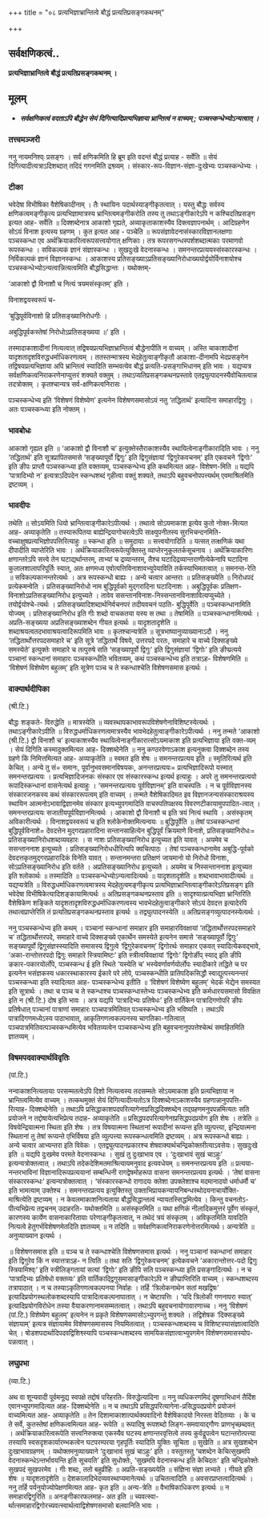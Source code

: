 +++
title = "०८ प्रत्यभिज्ञाभ्रान्तित्वे बौद्धं प्रत्यतिप्रसङ्गकथनम्"

+++


## सर्वक्षणिकत्वं..

**प्रत्यभिज्ञाभ्रान्तित्वे बौद्धं प्रत्यतिप्रसङ्गकथनम् ।**

## **मूलम्** 

- ***सर्वक्षणिकत्वं वदताऽपि बौद्धेन सेयं दिगित्यादिप्रत्यभिज्ञाया भ्रान्तित्वं न वाच्यम् ; पञ्चस्कन्धेभ्योऽन्यत्वात् ।***

### **तत्त्वमञ्जरी**

ननु नायमनिश्व्ः प्रसङ्गः । सर्वं क्षणिकमिति हि ब्रूम इति वदन्तं बौद्धं प्रत्याह - सर्वेति ॥ सेयं दिगित्यादीत्यत्राऽदिशब्दात् तदिदं गगनमिति द्रश्व्व्यम् । संस्कार-रूप-विज्ञान-संज्ञा-दुःखेभ्यः पञ्चस्कन्धेभ्यः ।

### **टीका** 

भवेदेषा विभीषिका वैशेषिकादीनाम् । तैः स्थायिनः पदार्थस्याङ्गीकृतत्वात् । यस्तु बौद्धः सर्वस्य क्षणिकत्वमङ्गीकृत्य प्रत्यभिज्ञामात्रस्य भ्रान्तित्वमङ्गीकरोति तस्य तु तथाऽङ्गीकारेऽपि न कश्चिदतिप्रसङ्ग इत्यत आह- सर्वेति ॥ दिक्शब्देनात्र आकाशो गृह्यते, अव्याकृताकाशस्यैव दिक्त्वज्ञापनार्थम् । आदिग्रहणेन सोऽयं विनाश इत्यस्य ग्रहणम् । कुत इत्यत आह - पञ्चेति ॥ रूपसंज्ञावेदनासंस्कारविज्ञानलक्षणाः पञ्चस्कन्धा एव अर्थक्रियाकारित्वरूपसत्त्वयोगात् क्षणिकाः। तत्र रूपरसगन्धस्पर्शशब्दात्मकाः परमाणवो रूपस्कन्धः । सविकल्पकं ज्ञानं संज्ञास्कन्धः । सुखदुःखे वेदनास्कन्धः । समनन्तरप्रत्ययस्संस्कारस्कन्धः । निर्विकल्पकं ज्ञानं विज्ञानस्कन्धः । आकाशस्य प्रतिसङ्ख्याऽप्रतिसङ्ख्यानिरोधाख्ययोर्द्वयोर्विनाशयोश्च पञ्चस्कन्धेभ्योऽन्यत्वान्नित्यत्वमिति बौद्धसिद्धान्तः । यथोक्तम्-

‘आकाशो द्वौ विनाशौ च नित्यं त्रयमसंस्कृतम्’ इति ।

विनाशद्वयस्वरूपं च-

‘बुद्धिपूर्वविनाशो हि प्रतिसङ्ख्यानिरोधगीः ।

अबुद्धिपूर्वकस्तेषां निरोधोऽप्रतिसङ्ख्यया ॥’ इति ।

तस्मादाकाशादीनां नित्यत्वात् तद्विषयप्रत्यभिज्ञाभ्रान्तित्वं बौद्धेनापीति न वाच्यम् । अस्ति चाकाशादीनां यादृशतादृशविरुद्धधर्माधिकरणत्वम् । ततस्तन्मात्रस्य भेदहेतुत्वाङ्गीकृतौ आकाशा-दीनामपि भेदप्रसङ्गेन तद्विषयप्रत्यभिज्ञाया अपि भ्रान्तित्वं स्यादिति सम्भवत्येव बौद्धं प्रत्यति-प्रसङ्गाभिधानम् इति भावः । यद्यप्यत्र सर्वक्षणिकत्वनिराकरणेनाप्युत्तरं शक्यते वक्तुम् । तथाऽप्यतिप्रसङ्गकथनप्रस्तावे एतद्व्युत्पादनस्यैवोचितत्वान्न तदत्रोक्तम् । कृतश्चान्यत्र सर्व-क्षणिकत्वनिरासः ।

पञ्चस्कन्धेभ्य इति ‘विशेषणं विशेष्येण’ इत्यनेन विशेषणसमासोऽयं नतु ‘तद्धितार्थ’ इत्यादिना समाहारद्विगुः । अतः पञ्चस्कन्ध्या इति नोक्तम् ।

### **भावबोधः** 

आकाशो गृह्यत इति ॥ ‘आकाशो द्वौ विनाशौ च’ इत्युक्तेस्तैराकाशस्यैव स्थायित्वेनाङ्गीकारादिति भावः । ननु ‘तद्धितार्थ’ इति सूत्रप्रापितसमासे ‘सङ्ख्यापूर्वो द्विगुः’ इति द्विगुसंज्ञायां ‘द्विगुरेकवचनम्’ इति एकवचने ‘द्विगोः’ इति ङीपः प्राप्तौ पञ्चस्कन्ध्या इति वक्तव्यम्, पञ्चस्कन्धेभ्य इति कथमित्यत आह- विशेषण-मिति ॥ यद्यपि ‘पात्रादिभ्यो न’ इत्यत्राऽदिपदेन स्कन्धशब्दं गृहीत्वा वक्तुं शक्यते, तथाऽपि बहुवचनोपपत्त्यर्थम् एवमाश्रितमिति द्रष्टव्यम् ।

### **भावदीपः** 

तथेति ॥ सोऽयमिति धियो भ्रान्तित्वाङ्गीकारेऽपीत्यर्थः । तथात्वे सोऽयमाकाश इत्येव कुतो नोक्त-मित्यत आह- अव्याकृतेति ॥ तस्यारूपितया बाह्येन्द्रियागोचरत्वेऽपि साक्ष्युपनीतस्य सुरभिचन्दनमिति-वच्चाक्षुषप्रत्यभिज्ञोपपत्तिरित्याहुः ॥ स्कन्धा इति ॥ समुदायाः ॥ सत्त्वयोगादिति ॥ यत्सत् तत्क्षणिकं यथा दीपादीति व्याप्तेरिति भावः । अर्थक्रियाकारित्वरूपेत्युक्तिस्तु व्याप्तेरनुकूलतर्कसूचनाय । अर्थक्रियाकारिणः क्षणान्तरेऽपि सत्त्वे तेन घटाद्यर्थान्तरम्, ताभ्यां च द्रव्यान्तरम्, तैश्च घटादिद्रव्यान्तराणीत्येकेनापि घटादिना कुलालशालापरिपूर्तिः स्यात्, अतः क्षणमध्य एवोत्पत्तिविनाशावभ्युपेयाविति तर्कस्याभिमतत्वात् ॥ समनन्त-रेति ॥ सविकल्पकानन्तरेत्यर्थः । अत्र रूपस्कन्धो बाह्यः । अन्ये चत्वार आन्तराः ॥ प्रतिसङ्ख्येति ॥ निरोधपदं प्रत्येकमन्वेति । प्रतिसङ्ख्यानिरोधो नाम बुद्धिपूर्वको मुद्गरादिना घटादिनाशः । अबुद्धिपूर्वकः प्रतिक्षण-विनाशोऽप्रतिसङ्ख्यानिरोध इत्युच्यते । तावेव ससन्तानविनाश-निस्सन्तानविनाशावित्यप्युच्येते । तयोर्द्वयोश्चे-त्यर्थः । प्रतिसङ्ख्यादिशब्दार्थनिर्वचनपरं तदीयवचनं पठति- बुद्धिपूर्वेति ॥ पञ्चस्कन्धानामिति योज्यम् । प्रतिसङ्ख्यानिरोध इति गीः शब्दो वाचकतया यस्य स तथा ॥ तेषामिति ॥ पञ्चस्कन्धानामित्यर्थः । अप्रति-सङ्ख्यया अप्रतिसङ्ख्याशब्देन गीयत इत्यर्थः ॥ यादृशतादृशेति ॥ शब्दाश्रयत्वतदभावाश्रयत्वादिरूपमिति भावः ॥ कृतश्चान्यत्रेति ॥ सूत्रभाष्यानुव्याख्यानाऽदौ । ननु ‘तद्धितार्थोत्तरपदसमाहारे च’ इति सूत्रे ‘तद्धितार्थे विषये, उत्तरपदे परतः, समाहारे च वाच्ये दिक्सङ्ख्ये समस्येते’ इत्युक्तेः समाहारे च तत्पुरुषे सति ‘सङ्ख्यापूर्वो द्विगुः’ इति द्विगुसंज्ञायां ‘द्विगोः’ इति ङीप्प्रत्यये पञ्चानां स्कन्धानां समाहारः पञ्चस्कन्धीति भवितव्यम्, कथं पञ्चस्कन्धेभ्य इति तत्राऽह- विशेषणमिति ॥ ‘विशेषणं विशेष्येण बहुलम्’ इति सूत्रेण पञ्च च ते स्कन्धाश्चेति विशेषणसमास इत्यर्थः ।

### **वाक्यार्थदीपिका**

(श्री.टि.)

बौद्धः शङ्कते- विरुद्धेति ॥ मात्रस्येति ॥ व्यवस्थापकाभावरूपविशेषणेनाविशिष्टस्येत्यर्थः । तथाऽङ्गीकारेऽपीति ॥ विरुद्धधर्माधिकरणत्वमात्रस्यैव भावभेदहेतुत्वाङ्गीकारेऽपीत्यर्थः । ननु तन्मते ‘आकाशो (श्री.टि.) द्वौ विनाशौ च’ इत्याकाशस्यैव स्थायित्वेनाङ्गीकारात्सोऽयमाकाश इति प्रत्यभिज्ञाया इति वक्त-व्यम् । सेयं दिगिति कस्मादुक्तमित्यत आह- दिक्शब्देनेति ॥ ननु कण्ठरवेणाऽकाश इत्यनुक्त्वा दिक्शब्देन तस्य ग्रहणे किं निमित्तमित्यत आह- अव्याकृतेति ॥ स्वमत इति शेषः ॥ समनन्तरप्रत्यय इति ॥ स्मृतिरित्यर्थ इति केचित् । अन्ये तु सं= समानः, पूर्वानुभवसमानविषयकः, अनन्तरप्रत्ययः= प्रत्यभिज्ञादिरूपो यस्मात् समनन्तरप्रत्ययः । प्रत्यभिज्ञादिजनकः संस्कार एव संस्कारस्कन्ध इत्यर्थ इत्याहुः । अपरे तु समनन्तरप्रत्ययो रूपादिस्कन्धानां वासनेत्यर्थ इत्याहुः । ‘समनन्तरप्रत्ययः पूर्वविज्ञानम्’ इति वाचस्पतिः । न च पूर्वविज्ञानस्य संस्कारजनकस्य कथं संस्काररूपत्वम् इति वाच्यम् । तन्मते वैशेषिकादिमत इव विज्ञानजन्यसंस्काराश्रयस्य स्थायिन आत्मनोऽभावाद्विज्ञानमेव संस्कार इत्यभ्युपगमादिति वाचस्पतिपक्षस्य विवरणटीकायामुपपादित-त्वात् । समनन्तरप्रत्ययः सजातीयपूर्वविज्ञानमित्यर्थः । आकाशो द्वौ विनाशौ च इति त्रयं नित्यं स्थायि । असंस्कृतम् अविकारीत्यर्थः । विनाशद्वयस्वरूपं च इति श्लोकेनोक्तमित्यन्वयः ॥ बुद्धिपूर्वेति ॥ तेषां पञ्चस्कन्धानां बुद्धिपूर्वविनाशे= देवदत्तेन मुद्गरप्रहारादिना सन्तानसाहित्येन बुद्धिपूर्वं क्रियमाणे विनाशे, प्रतिसङ्ख्यानिरोधः= प्रतिसङ्ख्यानिरोधशब्दव्यवहारः । स नाशः प्रतिसङ्ख्यानिरोध इत्युच्यत इति यावत् । अयमेव च ससन्ताननाश इत्युच्यते । प्रतिसङ्ख्यानिरोधधीरित्यपि क्वचित्पाठः । तेषां पञ्चस्कन्धानामेव अबुद्धि-पूर्वको देवदत्तकृतमुद्गरप्रहारादिकं विनेति यावत् । सन्तानमन्तरा प्रतिक्षणं जायमानो यो निरोधो विनाशः, सोऽप्रतिसङ्ख्यानिरोध इति वर्तते । अप्रतिसङ्ख्यानिरोध इत्युच्यते । अयमेव च निस्सन्ताननाश इत्युच्यत इति श्लोकार्थः ॥ तस्मादिति ॥ पञ्चस्कन्धेभ्योऽन्यत्वादित्यर्थः ॥ यादृशतादृशेति ॥ शब्दभावाभावादीत्यर्थः ॥ यद्यप्यत्रेति ॥ विरुद्धधर्माधिकरणत्वमात्रस्य भेदहेतुत्वमङ्गीकृत्य प्रत्यभिज्ञाभ्रान्तित्वाङ्गीकारेऽतिप्रसङ्ग इति भवेदेषा विभीषिकेत्यादिशङ्कायामित्यर्थः ॥ अतिप्रसङ्गकथनप्रस्ताव इति ॥ सादृश्यात्प्रत्यभिज्ञा भ्रान्तिरिति वैशेषिकेण शङ्किते यादृशतादृशविरुद्धधर्माधिकरणत्वस्य भावभेदहेतुत्वाङ्गीकारे सोऽयं देवदत्त इत्यादेरपि तथात्वप्राप्तेरिति तं प्रत्यतिप्रसङ्गकथनप्रस्ताव इत्यर्थः ॥ तद्व्युत्पादनस्येति ॥ अतिप्रसङ्गव्युत्पादनस्येत्यर्थः ।

ननु पञ्चस्कन्धेभ्य इति कथम् । पञ्चानां स्कन्धानां समाहार इति समाहारविवक्षायां ‘तद्धितार्थोत्तरपदसमाहारे च’ तद्धितार्थोत्तरपदे, समाहारे वाच्ये दिक्सङ्ख्ये एकार्थेन समस्येते इत्यनेन समासे ‘सङ्ख्यापूर्वो द्विगुः’ सङ्ख्यापूर्वो द्विगुसंज्ञस्स्यादिति समासस्य द्विगुत्वे ‘द्विगुरेकवचनम्’ द्विगोरर्थः समाहार एकवत् स्यादित्येकवद्भावे, ‘अका-रान्तोत्तरपदो द्विगुः समाहारे स्त्रियामिष्टः’ इति स्त्रीत्वविवक्षायां ‘द्विगोः’ द्विगोर्ङीप् स्याद् इति ङीपि ङकार-पकारयोर्लोपे, पञ्चस्कन्ध ई इति स्थिते ‘यस्येति च’ भस्येवर्णावर्णयोर्लोपः स्यादीकारे तद्धिते च पर इत्यनेन भसंज्ञकस्य धकारस्थाकारस्य ईकारे परे लोपे, पञ्चस्कन्धीति प्रातिपदिकसिद्धौ स्वाद्युत्पत्त्यनन्तरं पञ्चस्कन्ध्या इति स्यादित्यत आह- पञ्चस्कन्धेभ्य इतीति ॥ ‘विशेषणं विशेष्येण बहुलम्’ भेदकं भेद्येन समस्यत इति सूत्रार्थः । तथा च पञ्च च ते स्कन्धाश्च पञ्चस्कन्धास्तेभ्यः पञ्चस्कन्धेभ्य इति कर्मधारयसमासो विवक्षित इति न (श्री.टि.) दोष इति भावः । अत्र यद्यपि ‘पात्रादिभ्यः प्रतिषेधः’ इति वार्तिकेन पात्रादिगणोपरि ङीपः प्रतिषेधात् पञ्चानां पात्राणां समाहारः पञ्चपात्रमितिवत् पञ्चस्कन्धेभ्य इति भविष्यति । तथाऽपि पात्रादिगणमध्येऽस्य पाठाभावात्, आकृतिगणत्वकल्पनस्य चागतिका-गतित्वात् पञ्चपात्रमितिवत्पञ्चस्कन्धमित्येव भवितव्यत्वेन पञ्चस्कन्धेभ्य इति बहुवचनानुपपत्तेश्चेत्थं समाहितमिति ज्ञातव्यम् ।

### **विषमपदवाक्यार्थविवृतिः**

(पां.टि.)

नन्वाकाशनित्यतायाः परसम्मतत्वेऽपि दिशो नित्यत्वस्य तदसम्मतेः सोऽयमाकाश इति प्रत्यभिज्ञाया न भ्रान्तित्वमित्येव वाच्यम् । तत्कथमुक्तं सेयं दिगित्यादीत्यतोऽत्र दिक्शब्देनाऽकाशस्यैव ग्रहणान्नानुपपत्ति-रित्याह- दिक्शब्देनेति ॥ तथाऽपि प्रसिद्धाकाशपदपरित्यागेनाप्रसिद्धदिक्शब्देन तद्ग्रहणमनुपपन्नमित्यतः सति प्रयोजने न तद्दोषायेत्यभिप्रेत्य तदाह- अव्याकृतेति ॥ प्रसिद्धपदपरित्यागेनाप्रसिद्धपदप्रयोग इति शेषः । तत्रेति ॥ विषयेन्द्रियात्मना स्थिता इति शेषः । तत्र विषयात्मना स्थितानां रूपादीनां रूप्यन्त इति व्युत्पत्त्या, इन्द्रियात्मना स्थितानां तु तेषां रूप्यन्ते एभिर्विषया इति व्युत्पत्त्या रूपस्कन्धत्वमिति द्रष्टव्यम् । अत्र रूपस्कन्धो बाह्यः । अन्ये चत्वार आभ्यन्तरा इति विवेकः । एतद्व्युत्पादनप्रकारश्च शेषवाक्यार्थचन्द्रिकोक्तरीत्याऽवसेयः। सुखदुःखे इति ॥ यद्यपि दुःखमेव परमते वेदनास्कन्धः । सुखं तु दुःखाभाव एव । ‘दुःखाभावं सुखं चाऽहुः’ इत्यन्यत्रोक्तत्वात् । तथाऽपि तदेकदेशिमतमाश्रित्यायमनुवाद इत्यवधेयम् ॥ समनन्तरप्रत्यय इति ॥ प्रत्यया-नन्तरभाविनां विज्ञानादिरूपप्रत्ययानां सम्बन्धिनी रागद्वेषमोहरूपा वासना समनन्तरप्रत्यय इत्यर्थः । ‘तेषां वासना संस्कारस्कन्धः’ इत्यन्यत्रोक्तत्वात् । ‘संस्कारस्कन्धो रागादयः क्लेशा उपक्लेशाश्च मदमानादयो धर्माधर्मौ च’ इति भामत्याम् उक्तेश्च । समनन्तरप्रत्यय इत्युक्तिस्तु उक्ताभिप्रायकन्यायनिबन्धस्थोदयनाचार्योक्ति-माश्रित्येति द्रष्टव्यम् । न केवलमाकाशनित्यताया बौद्धसिद्धान्तत्वं न्यायतस्सिद्धमित्येव । किन्तु वचनतोऽ-पीत्यभिप्रेत्य तद्वचनम् उदाहरति- यथोक्तमिति ॥ असंस्कृतमिति ॥ यथा क्षणिकं नीलादिकमुत्तरं पूर्वेण संस्कृतं, कारणस्य कार्येण वासनाकारितायाः परेणाङ्गीकृतत्वात्, न तथेदं त्रयं संस्कृतम् । अविकृतमिति यावदिति नित्यत्वे हेतुगर्भविशेषणमेतदिति ज्ञातव्यम् ॥ न तदिति ॥ सर्वक्षणिकत्वनिराकरणेनोत्तरमित्यर्थः। अन्यत्रेति ॥ अनुव्याख्यान इत्यर्थः ।

॥ विशेषणसमास इति ॥ पञ्च च ते स्कन्धाश्चेति विशेषणसमास इत्यर्थः । ननु पञ्चानां स्कन्धानां समाहार इति द्विगुरेव किं न स्यात्तत्राऽह- न त्विति ॥ तथा सति ‘द्विगुरेकवचनम्’ इत्येकवचने ‘अकारान्तोत्तर-पदो द्विगुः स्त्रियामिश्व्ः’ इति स्त्रीलिङ्गतायां सत्यां ‘द्विगोः’ इति ङीपि सति पञ्चस्कन्ध्या इति प्रसङ्गादित्यर्थः । न च ‘पात्रादिभ्यः प्रतिषेधो वक्तव्यः’ इति वार्तिकाद्द्विगुसमासाङ्गीकारेऽपि न ङीप्प्राप्तिरिति वाच्यम् । स्कन्धशब्दस्य तत्रापाठात् । न च तस्याऽकृतिगणत्वकल्पनया निर्वाहः । तर्हि ‘त्रिलोकनाथेन सतां मखद्विषः’ इत्यादिप्रयोगस्थलोकशब्दस्यापि पात्रादित्वकल्पनापातात् । न चेष्टापत्तिः । ‘यदि त्रिलोकी गणनापरा स्यात्’ इत्यादिप्रयोगविरोधेन तस्या वैयाकरणानामसम्मतत्वात् । तथाऽपि बहुवचनायोगावारणाच्च । ननु ‘विशेषणं (पां.टि.) विशेष्येण बहुलम्’ इत्यनेन न प्रकृते विशेषणसमासोऽभ्युपगन्तुं शक्यते । तद्विशेषक ‘दिक्सङ्ख्ये संज्ञायाम्’ इत्यत्र संज्ञायामेव विशेषणसमासस्य नियमितत्वात् । पञ्चस्कन्धशब्दस्य च विशिष्टस्यासंज्ञात्वादिति चेत् । षोडशपदार्थादिपदवद्विशिश्व्स्यापि पञ्चस्कन्धशब्दस्य सामयिकसंज्ञात्वाभ्युपगमेन विशेषणसमासस्योप-पन्नत्वात् ।

### **लघुप्रभा**

(व्या.टि.)

अथ वा शून्यवादी पूर्वमनूद्य स्वपक्षे तद्दोषं परिहरति- विरुद्धेत्यादिना ॥ ननु व्यधिकरणमिदं दूषणाभिधानं तैर्दिश एवानभ्युपगमादित्यत आह- दिक्शब्देनेति ॥ न च तथाऽपि प्रसिद्धपरित्यागेना-प्रसिद्धपदप्रयोगे प्रयोजनं वाच्यमित्यत आह- अव्याकृतेति ॥ तेन दिशामाकाशात्पार्थक्यवादिनो वैशेषिकादयो निरस्ता वेदितव्याः । के च ते सर्वे, कुतस्तेषां क्षणिकत्वमित्यत आह- रूपेति ॥ रूपादिषु रूपशब्दो लिङ्ग-समवायाद्गौणः प्राणभृच्छब्दवत् । अर्थक्रियाकारित्वरूपेति सत्त्वनिरुक्त्या एकस्यैव घटस्य क्षणान्तरवृत्तित्वे तस्य कुर्वद्रूपत्वेन घटान्तरोत्पत्त्या तस्यापि स्वसदृशकार्यारम्भकत्वेन घटपरम्परया गृहपूर्तिः स्यादिति युक्तिः सूचिता ॥ सुखेति ॥ अत्र सुखशब्देन दुःखाभावग्रहणम् । यथोक्तमनुव्याख्याने ‘दुःखाभावं सुखं चाऽहुः’ इति । वस्तुतस्तु ‘चशब्देन केचित्सुखमपि वेदनास्कन्धेऽन्तर्भावयन्ति इति सूचयति’ इति सुधोक्तेः, ‘सुखमपि वेदनास्कन्ध इति केचिदतः’ इति चन्द्रिकोक्तेः सुखपदं सुखपरमेव । गीः शब्दः, ततो बहुव्रीहिः ॥ अप्रति-सङ्ख्ययेति ॥ संज्ञिना संज्ञा लभ्यते । गीयते इति शेषः ॥ यादृशतादृशेति ॥ देशकालादिभेदव्यवस्थाप्यमानेत्यर्थः ॥ उचितत्वादिति ॥ अवसरप्राप्तत्वादित्यर्थः । ननु तर्हि पर्यनुयोज्योपेक्षणमित्यत आह- कृत इति ॥ अन्य-त्रेति ॥ वैभाषिकाधिकरण इत्यर्थः ॥ न समाहारद्विगुरिति ॥ अनङ्गीकारफलमाह- अत इति ॥ च्यवत्स्वा-र्थात्समाहारद्विगोरच्यवत्स्वार्थत्वाद्विशेषणसमासो बलवानिति भावः ।

